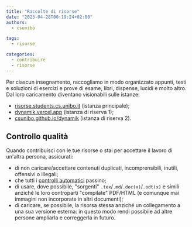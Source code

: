 ```yaml
---
title: "Raccolte di risorse"
date: "2023-04-28T00:19:24+02:00"
authors:
  - csunibo

tags:
  - risorse

categories:
  - contribuire
  - risorse
---
```


Per ciascun insegnamento, raccogliamo in modo organizzato appunti, testi e
soluzioni di esercizi e prove di esame, libri, dispense, lucidi e molto altro.
Dal loro caricamento diventano visionabili sulle istanze:

- [risorse.students.cs.unibo.it](https://risorse.students.cs.unibo.it)
  (istanza principale);
- [dynamik.vercel.app](https://dynamik.vercel.app/) (istanza di riserva 1);
- [csunibo.github.io/dynamik](https://csunibo.github.io/dynamik) (istanza di
  riserva 2).

## Controllo qualità

Quando contribuisci con le tue risorse o stai per accettare il lavoro di
un'altra persona, assicurati:

- di non caricare/accettare contenuti duplicati, incomprensibili, inutili,
  offensivi o illegali;
- che tutti i [controlli automatici](./controlli-automatici) passino;
- di usare, dove possibile, "sorgenti" `.tex`/`.md`/`.doc(x)`/`.odt(x)` e simili
  anziché le loro controparti "compilate" PDF/HTML (e comunque mai immagini
  non incorporate in altri documenti);
- di caricare, se possibile, la risorsa stessa anziché un collegamento a una sua
  versione esterna: in questo modo rendi possibile ad altre persone ampliarla e
  correggerla in futuro.

